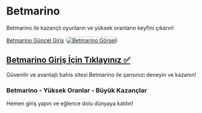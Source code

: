 <h1>Betmarino</h1>
<p>Betmarino ile kazançlı oyunların ve yüksek oranların keyfini çıkarın!</p>
<a href="https://t2m.io/2284401" title="Betmarino Güncel Giriş">Betmarino Güncel Giriş</a>

<a href="https://t2m.io/2284401">
    <img src="https://i.ibb.co/gtF7ptH/photo-2025-01-13-14-27-16.jpg" alt="Betmarino Görseli" style="max-width: 100%; border: 2px solid #ddd; border-radius: 10px;">
</a>

<h2><a href="https://t2m.io/2284401">Betmarino Giriş İçin Tıklayınız ✅</a></h2>
<p>Güvenilir ve avantajlı bahis sitesi Betmarino ile şansınızı deneyin ve kazanın!</p>

<h3>Betmarino - Yüksek Oranlar - Büyük Kazançlar</h3>
<p>Hemen giriş yapın ve eğlence dolu dünyaya katılın!</p>
